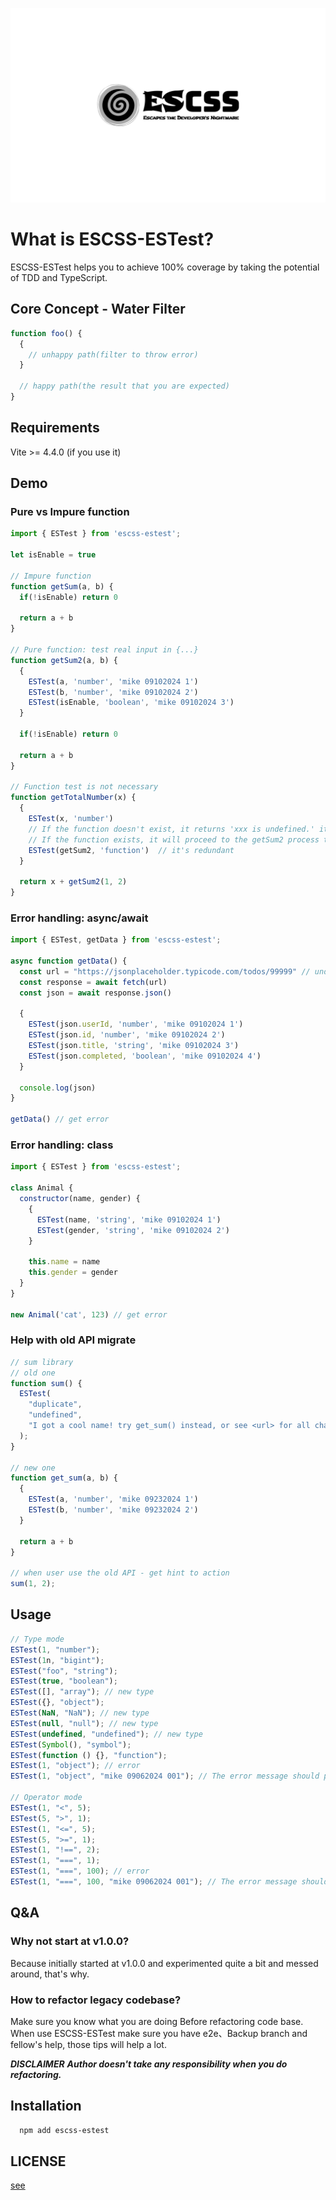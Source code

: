 ![logo](https://github.com/ESCSS-labs/ESCSS/blob/main/assets/logo.png)

# What is ESCSS-ESTest?

ESCSS-ESTest helps you to achieve 100% coverage by taking the potential of TDD and TypeScript.

## Core Concept - Water Filter

```js
function foo() {
  {
    // unhappy path(filter to throw error)
  }

  // happy path(the result that you are expected)
}
```

## Requirements

Vite >= 4.4.0 (if you use it)

## Demo
### Pure vs Impure function

```js
import { ESTest } from 'escss-estest';

let isEnable = true

// Impure function
function getSum(a, b) {
  if(!isEnable) return 0

  return a + b
}

// Pure function: test real input in {...}
function getSum2(a, b) {
  {
    ESTest(a, 'number', 'mike 09102024 1')
    ESTest(b, 'number', 'mike 09102024 2')
    ESTest(isEnable, 'boolean', 'mike 09102024 3')
  }

  if(!isEnable) return 0

  return a + b
}

// Function test is not necessary
function getTotalNumber(x) {
  {
    ESTest(x, 'number')
    // If the function doesn't exist, it returns 'xxx is undefined.' it's pointless to test again.
    // If the function exists, it will proceed to the getSum2 process to get value(type) when executed. So it doesn't need in here. 
    ESTest(getSum2, 'function')  // it's redundant
  }

  return x + getSum2(1, 2)
}
```

### Error handling: async/await
```js
import { ESTest, getData } from 'escss-estest';

async function getData() {
  const url = "https://jsonplaceholder.typicode.com/todos/99999" // undefined api
  const response = await fetch(url)
  const json = await response.json()

  {
    ESTest(json.userId, 'number', 'mike 09102024 1')
    ESTest(json.id, 'number', 'mike 09102024 2')
    ESTest(json.title, 'string', 'mike 09102024 3')
    ESTest(json.completed, 'boolean', 'mike 09102024 4')
  }

  console.log(json)
}

getData() // get error
```

### Error handling: class

```js
import { ESTest } from 'escss-estest';

class Animal {
  constructor(name, gender) {
    {
      ESTest(name, 'string', 'mike 09102024 1')
      ESTest(gender, 'string', 'mike 09102024 2')
    }

    this.name = name
    this.gender = gender
  }
}

new Animal('cat', 123) // get error
```

### Help with old API migrate
```js
// sum library
// old one
function sum() {
  ESTest(
    "duplicate",
    "undefined",
    "I got a cool name! try get_sum() instead, or see <url> for all changes"
  );
}

// new one
function get_sum(a, b) {
  {
    ESTest(a, 'number', 'mike 09232024 1')
    ESTest(b, 'number', 'mike 09232024 2')
  }

  return a + b
}

// when user use the old API - get hint to action
sum(1, 2);
```

## Usage

```js
// Type mode
ESTest(1, "number");
ESTest(1n, "bigint");
ESTest("foo", "string");
ESTest(true, "boolean");
ESTest([], "array"); // new type
ESTest({}, "object");
ESTest(NaN, "NaN"); // new type
ESTest(null, "null"); // new type
ESTest(undefined, "undefined"); // new type
ESTest(Symbol(), "symbol");
ESTest(function () {}, "function");
ESTest(1, "object"); // error
ESTest(1, "object", "mike 09062024 001"); // The error message should provide a unique ID for troubleshooting

// Operator mode
ESTest(1, "<", 5);
ESTest(5, ">", 1);
ESTest(1, "<=", 5);
ESTest(5, ">=", 1);
ESTest(1, "!==", 2);
ESTest(1, "===", 1);
ESTest(1, "===", 100); // error
ESTest(1, "===", 100, "mike 09062024 001"); // The error message should provide a unique ID for troubleshooting
```

## Q&A
### Why not start at v1.0.0?

Because initially started at v1.0.0 and experimented quite a bit and messed around, that's why.

### How to refactor legacy codebase?
Make sure you know what you are doing Before refactoring code base. When use ESCSS-ESTest make sure you have e2e、Backup branch and fellow's help, those tips will help a lot.

***DISCLAIMER***
***Author doesn't take any responsibility when you do refactoring.***
## Installation

```bash
  npm add escss-estest
```

## LICENSE
[see](https://github.com/ESCSS-labs/ESCSS-ESTest?tab=License-1-ov-file)